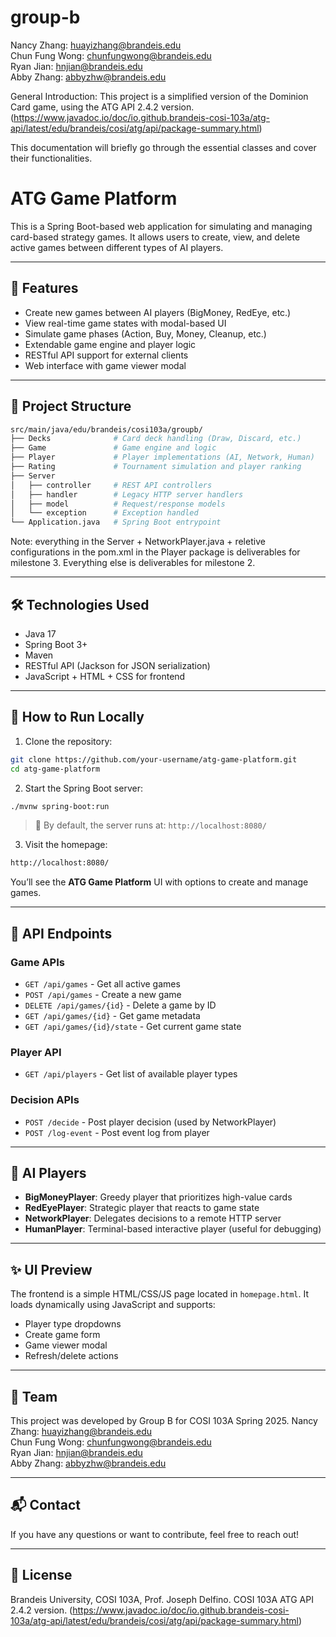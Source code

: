 # group-b
Nancy Zhang: huayizhang@brandeis.edu \
Chun Fung Wong: chunfungwong@brandeis.edu \
Ryan Jian: hnjian@brandeis.edu \
Abby Zhang: abbyzhw@brandeis.edu 

General Introduction:
This project is a simplified version of the Dominion Card game, using the ATG API 2.4.2 version. 
(https://www.javadoc.io/doc/io.github.brandeis-cosi-103a/atg-api/latest/edu/brandeis/cosi/atg/api/package-summary.html)

This documentation will briefly go through the essential classes and cover their functionalities.

# ATG Game Platform

This is a Spring Boot-based web application for simulating and managing card-based strategy games. It allows users to create, view, and delete active games between different types of AI players.

---

## 🚀 Features

- Create new games between AI players (BigMoney, RedEye, etc.)
- View real-time game states with modal-based UI
- Simulate game phases (Action, Buy, Money, Cleanup, etc.)
- Extendable game engine and player logic
- RESTful API support for external clients
- Web interface with game viewer modal

---

## 📁 Project Structure

```bash
src/main/java/edu/brandeis/cosi103a/groupb/
├── Decks              # Card deck handling (Draw, Discard, etc.)
├── Game               # Game engine and logic
├── Player             # Player implementations (AI, Network, Human)
├── Rating             # Tournament simulation and player ranking
├── Server
│   ├── controller     # REST API controllers
│   ├── handler        # Legacy HTTP server handlers
│   ├── model          # Request/response models
│   └── exception      # Exception handled
└── Application.java   # Spring Boot entrypoint
```

Note: everything in the Server + NetworkPlayer.java + reletive configurations in the pom.xml in the Player package is deliverables for milestone 3. Everything else is deliverables for milestone 2.

---

## 🛠️ Technologies Used

- Java 17
- Spring Boot 3+
- Maven
- RESTful API (Jackson for JSON serialization)
- JavaScript + HTML + CSS for frontend

---

## 🔧 How to Run Locally

1. Clone the repository:
```bash
git clone https://github.com/your-username/atg-game-platform.git
cd atg-game-platform
```

2. Start the Spring Boot server:
```bash
./mvnw spring-boot:run
```

> 🔌 By default, the server runs at: `http://localhost:8080/`

3. Visit the homepage:
```bash
http://localhost:8080/
```

You’ll see the **ATG Game Platform** UI with options to create and manage games.

---

## 📄 API Endpoints

### Game APIs
- `GET /api/games` - Get all active games
- `POST /api/games` - Create a new game
- `DELETE /api/games/{id}` - Delete a game by ID
- `GET /api/games/{id}` - Get game metadata
- `GET /api/games/{id}/state` - Get current game state

### Player API
- `GET /api/players` - Get list of available player types

### Decision APIs
- `POST /decide` - Post player decision (used by NetworkPlayer)
- `POST /log-event` - Post event log from player

---

## 🧠 AI Players

- **BigMoneyPlayer**: Greedy player that prioritizes high-value cards
- **RedEyePlayer**: Strategic player that reacts to game state
- **NetworkPlayer**: Delegates decisions to a remote HTTP server
- **HumanPlayer**: Terminal-based interactive player (useful for debugging)

---

## ✨ UI Preview

The frontend is a simple HTML/CSS/JS page located in `homepage.html`. It loads dynamically using JavaScript and supports:

- Player type dropdowns
- Create game form
- Game viewer modal
- Refresh/delete actions

---

## 🤝 Team
This project was developed by Group B for COSI 103A Spring 2025.
Nancy Zhang: huayizhang@brandeis.edu \
Chun Fung Wong: chunfungwong@brandeis.edu \
Ryan Jian: hnjian@brandeis.edu \
Abby Zhang: abbyzhw@brandeis.edu 

---

## 📬 Contact
If you have any questions or want to contribute, feel free to reach out!

---

## 📜 License
Brandeis University, COSI 103A, Prof. Joseph Delfino.
COSI 103A ATG API 2.4.2 version. 
(https://www.javadoc.io/doc/io.github.brandeis-cosi-103a/atg-api/latest/edu/brandeis/cosi/atg/api/package-summary.html)

